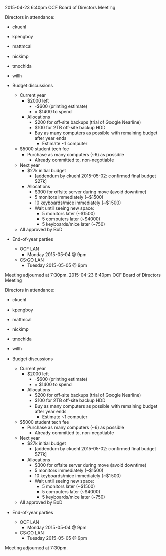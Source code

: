2015-04-23 6:40pm
OCF Board of Directors Meeting

Directors in attendance:
- ckuehl
- kpengboy
- mattmcal
- nickimp
- tmochida
- willh

- Budget discussions
  - Current year
    - $2000 left
      - -$600 (printing estimate)
      - = $1400 to spend
	- Allocations
      - $200 for off-site backups (trial of Google Nearline)
      - $100 for 2TB off-site backup HDD
      - Buy as many computers as possible with remaining budget after year ends
        - Estimate ~1 computer
  - $5000 student tech fee
    - Purchase as many computers (~6) as possible
      - Already committed to, non-negotiable
  - Next year
    - $27k initial budget
      - [addendum by ckuehl 2015-05-02: confirmed final budget $27k]
    - Allocations
      - $300 for offsite server during move (avoid downtime)
      - 5 monitors immediately (~$1500)
      - 10 keyboards/mice immediately (~$1500)
      - Wait until seeing new space:
        - 5 monitors later (~$1500)
        - 5 computers later (~$4000)
        - 5 keyboards/mice later (~750)
  - All approved by BoD
- End-of-year parties
  - OCF LAN
    - Monday 2015-05-04 @ 9pm
  - CS:GO LAN
    - Tuesday 2015-05-05 @ 9pm

Meeting adjourned at 7:30pm.
2015-04-23 6:40pm
OCF Board of Directors Meeting

Directors in attendance:
- ckuehl
- kpengboy
- mattmcal
- nickimp
- tmochida
- willh

- Budget discussions
  - Current year
    - $2000 left
      - -$600 (printing estimate)
      - = $1400 to spend
	- Allocations
      - $200 for off-site backups (trial of Google Nearline)
      - $100 for 2TB off-site backup HDD
      - Buy as many computers as possible with remaining budget after year ends
        - Estimate ~1 computer
  - $5000 student tech fee
    - Purchase as many computers (~6) as possible
      - Already committed to, non-negotiable
  - Next year
    - $27k initial budget
      - [addendum by ckuehl 2015-05-02: confirmed final budget $27k]
    - Allocations
      - $300 for offsite server during move (avoid downtime)
      - 5 monitors immediately (~$1500)
      - 10 keyboards/mice immediately (~$1500)
      - Wait until seeing new space:
        - 5 monitors later (~$1500)
        - 5 computers later (~$4000)
        - 5 keyboards/mice later (~750)
  - All approved by BoD
- End-of-year parties
  - OCF LAN
    - Monday 2015-05-04 @ 9pm
  - CS:GO LAN
    - Tuesday 2015-05-05 @ 9pm

Meeting adjourned at 7:30pm.
